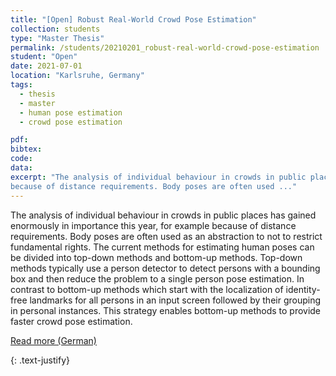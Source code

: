 ```yaml
---
title: "[Open] Robust Real-World Crowd Pose Estimation"
collection: students
type: "Master Thesis"
permalink: /students/20210201_robust-real-world-crowd-pose-estimation
student: "Open"
date: 2021-07-01
location: "Karlsruhe, Germany"
tags: 
  - thesis
  - master
  - human pose estimation
  - crowd pose estimation

pdf:
bibtex:
code: 
data: 
excerpt: "The analysis of individual behaviour in crowds in public places has gained enormously in importance this year, for example
because of distance requirements. Body poses are often used ..."
---
```


The analysis of individual behaviour in crowds in public places has gained enormously in importance this year, for example
because of distance requirements. Body poses are often used as an abstraction to not to restrict fundamental rights. The current methods for estimating human poses can be divided into top-down methods and bottom-up methods. Top-down methods typically use a person detector to detect persons with a bounding box and then reduce the problem to a single person pose estimation. In contrast to bottom-up methods which start with the localization of identity-free landmarks for all persons in an input screen followed by their grouping in personal instances. This strategy enables bottom-up methods to provide faster crowd pose estimation.

<a href="https://mickaelcormier.github.io/files/opening/20200622_ma_crowd-hpe_cormier.pdf" target="_blank">Read more (German)</a>

{: .text-justify}